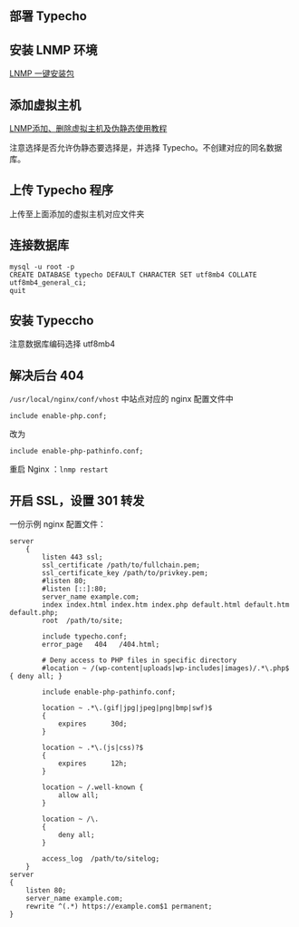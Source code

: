 ## 部署 Typecho

## 安装 LNMP 环境

[LNMP 一键安装包](https://lnmp.org/install.html)

## 添加虚拟主机

[LNMP添加、删除虚拟主机及伪静态使用教程](https://lnmp.org/faq/lnmp-vhost-add-howto.html)

注意选择是否允许伪静态要选择是，并选择 Typecho。不创建对应的同名数据库。

## 上传 Typecho 程序

上传至上面添加的虚拟主机对应文件夹

## 连接数据库

```
mysql -u root -p
CREATE DATABASE typecho DEFAULT CHARACTER SET utf8mb4 COLLATE utf8mb4_general_ci;
quit
```

## 安装 Typeccho

注意数据库编码选择 utf8mb4

## 解决后台 404

`/usr/local/nginx/conf/vhost` 中站点对应的 nginx 配置文件中

```
include enable-php.conf;
```

改为

```
include enable-php-pathinfo.conf;
```

重启 Nginx ：`lnmp restart`

## 开启 SSL，设置 301 转发

一份示例 nginx 配置文件：

```
server
    {
        listen 443 ssl;
        ssl_certificate /path/to/fullchain.pem;    
        ssl_certificate_key /path/to/privkey.pem;
        #listen 80;
        #listen [::]:80;
        server_name example.com;
        index index.html index.htm index.php default.html default.htm default.php;
        root  /path/to/site;

        include typecho.conf;
        error_page   404   /404.html;

        # Deny access to PHP files in specific directory
        #location ~ /(wp-content|uploads|wp-includes|images)/.*\.php$ { deny all; }

        include enable-php-pathinfo.conf;

        location ~ .*\.(gif|jpg|jpeg|png|bmp|swf)$
        {
            expires      30d;
        }

        location ~ .*\.(js|css)?$
        {
            expires      12h;
        }

        location ~ /.well-known {
            allow all;
        }

        location ~ /\.
        {
            deny all;
        }

        access_log  /path/to/sitelog;
    }
server
{
    listen 80;
    server_name example.com;
    rewrite ^(.*) https://example.com$1 permanent;
}
```